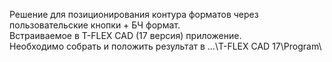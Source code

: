 Решение для позиционирования контура форматов через пользовательские кнопки + БЧ формат.<br>
Встраиваемое в T-FLEX CAD (17 версия) приложение.<br>
Необходимо собрать и положить результат в ...\T-FLEX CAD 17\Program\
